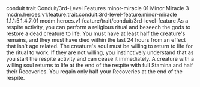 <ability>
  <metadata>
    <class>conduit</class>
    <feature_type>trait</feature_type>
    <file_dpath>Conduit/3rd-Level Features</file_dpath>
    <item_id>minor-miracle</item_id>
    <item_index>01</item_index>
    <item_name>Minor Miracle</item_name>
    <level>3</level>
    <scc>mcdm.heroes.v1:feature.trait.conduit.3rd-level-feature:minor-miracle</scc>
    <scdc>1.1.1:5.1.4.7:01</scdc>
    <source>mcdm.heroes.v1</source>
    <type>feature/trait/conduit/3rd-level-feature</type>
  </metadata>
  <effects>
    <effect type="mundane">As a respite activity, you can perform a religious ritual and beseech the gods to restore a dead creature to life. You must have at least half the creature&apos;s remains, and they must have died within the last 24 hours from an effect that isn&apos;t age related. The creature&apos;s soul must be willing to return to life for the ritual to work. If they are not willing, you instinctively understand that as you start the respite activity and can cease it immediately.
A creature with a willing soul returns to life at the end of the respite with full Stamina and half their Recoveries. You regain only half your Recoveries at the end of the respite.</effect>
  </effects>
</ability>
